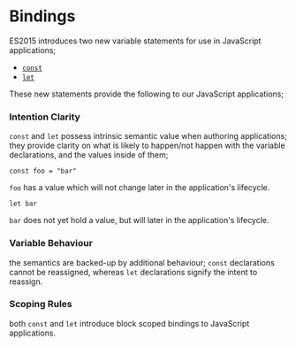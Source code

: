 # Bindings

ES2015 introduces two new variable statements for use in JavaScript applications;

- [`const`](src/const)
- [`let`](src/const)

These new statements provide the following to our JavaScript applications;

### **Intention Clarity**

`const` and `let` possess intrinsic semantic value when authoring applications; they provide clarity on what is likely to happen/not happen with the variable declarations, and the values inside of them;

```
const foo = "bar"
```

`foo` has a value which will not change later in the application's lifecycle.

```
let bar
```

`bar` does not yet hold a value, but will later in the application's lifecycle.

### **Variable Behaviour**

the semantics are backed-up by additional behaviour; `const` declarations cannot be reassigned, whereas `let` declarations signify the intent to reassign.

### **Scoping Rules**

both `const` and `let` introduce block scoped bindings to JavaScript applications.
